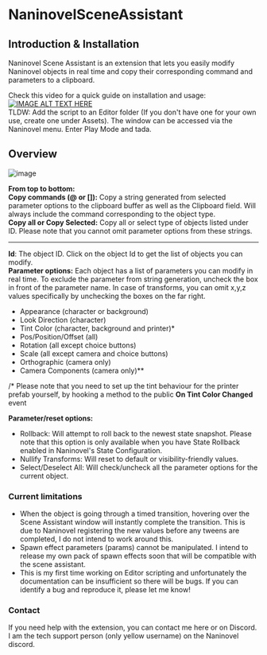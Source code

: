 # NaninovelSceneAssistant

## Introduction & Installation

Naninovel Scene Assistant is an extension that lets you easily modify Naninovel objects in real time and copy their corresponding command and parameters to a clipboard. 

Check this video for a quick guide on installation and usage:
[![IMAGE ALT TEXT HERE](https://img.youtube.com/vi/Qc5XYE-ojx8/0.jpg)](https://www.youtube.com/watch?v=Qc5XYE-ojx8)  
TLDW: Add the script to an Editor folder (If you don't have one for your own use, create one under Assets). The window can be accessed via the Naninovel menu. Enter Play Mode and tada.  

## Overview

![image](https://user-images.githubusercontent.com/77254066/162417149-db622e5f-1f01-4861-8fe1-7d10deca85ff.png)

**From top to bottom:**  
**Copy commands (@ or []):** Copy a string generated from selected parameter options to the clipboard buffer as well as the Clipboard field. Will always include the command corresponding to the object type.   
**Copy all or Copy Selected:** Copy all or select type of objects listed under ID. Please note that you cannot omit parameter options from these strings.  
____
**Id**: The object ID. Click on the object Id to get the list of objects you can modify.  
**Parameter options:** Each object has a list of parameters you can modify in real time. To exclude the parameter from string generation, uncheck the box in front of the parameter name. In case of transforms, you can omit x,y,z values specifically by unchecking the boxes on the far right.  
- Appearance (character or background)
- Look Direction (character)
- Tint Color (character, background and printer)* 
- Pos/Position/Offset (all)
- Rotation (all except choice buttons)
- Scale (all except camera and choice buttons)
- Orthographic (camera only)
- Camera Components (camera only)**

/* Please note that you need to set up the tint behaviour for the printer prefab yourself, by hooking a method to the public **On Tint Color Changed** event

**Parameter/reset options:**  
- Rollback:  Will attempt to roll back to the newest state snapshot. Please note that this option is only available when you have State Rollback enabled in Naninovel's State Configuration.
- Nullify Transforms: Will reset to default or visibility-friendly values. 
- Select/Deselect All: Will check/uncheck all the parameter options for the current object.

### Current limitations

- When the object is going through a timed transition, hovering over the Scene Assistant window will instantly complete the transition. This is due to Naninovel registering the new values before any tweens are completed, I do not intend to work around this.   
- Spawn effect parameters (params) cannot be manipulated. I intend to release my own pack of spawn effects soon that will be compatible with the scene assistant. 
- This is my first time working on Editor scripting and unfortunately the documentation can be insufficient so there will be bugs. If you can identify a bug and reproduce it, please let me know!

### Contact

If you need help with the extension, you can contact me here or on Discord. I am the tech support person (only yellow username) on the Naninovel discord.  
